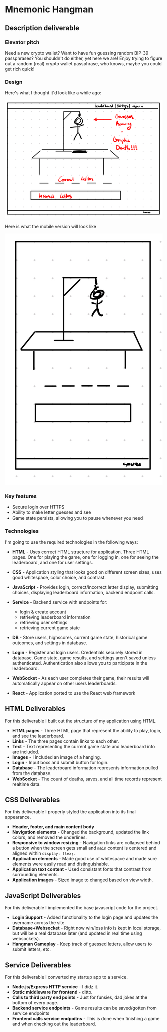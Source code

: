 # Mnemonic Hangman

## Description deliverable

### Elevator pitch

Need a new crypto wallet? Want to have fun guessing random BIP-39 passphrases? You shouldn't do either, yet here we are! Enjoy trying to figure out a random (real) crypto wallet passphrase, who knows, maybe you could get rich quick!

### Design

Here's what I thought it'd look like a while ago:

![Desktop Hangman View](./images/hangman.png)

Here is what the mobile version will look like

![Mobile Hangman View](./images/hangman_mobile.png)

### Key features

* Secure login over HTTPS
* Ability to make letter guesses and see
* Game state persists, allowing you to pause whenever you need

### Technologies

I'm going to use the required technologies in the following ways:

* **HTML** - Uses correct HTML structure for application. Three HTML pages. One for playing the game, one for logging in, one for seeing the leaderboard, and one for user settings.
* **CSS** - Application styling that looks good on different screen sizes, uses good whitespace, color choice, and contrast.
* **JavaScript** - Provides login, correct/incorrect letter display, submitting choices, displaying leaderboard information, backend endpoint calls.
* **Service** - Backend service with endpoints for:
  * login & create account
  * retrieving leaderboard information
  * retrieving user settings
  * retrieving current game state

* **DB** - Store users, highscores, current game state, historical game outcomes, and settings in database.
* **Login** - Register and login users. Credentials securely stored in database. Game state, game results, and settings aren't saved unless authenticated. Authentication also allows you to participate in the leaderboard.
* **WebSocket** - As each user completes their game, their results will automatically appear on other users leaderboards.
* **React** - Application ported to use the React web framework

## HTML Deliverables

For this deliverable I built out the structure of my application using HTML.

* **HTML pages** - Three HTML page that represent the ability to play, login, and see the leaderboard.
* **Links** - The three pages contain links to each other.
* **Text** - Text representing the current game state and leaderboard info are included.
* **Images** - I included an image of a hanging.
* **Login** - Input boxs and submit button for login.
* **Database** - The leaderboard information represents information pulled from the database.
* **WebSocket** - The count of deaths, saves, and all time records represent realtime data.

## CSS Deliverables

For this deliverable I properly styled the application into its final appearance.

* **Header, footer, and main content body**
* **Navigation elements** - Changed the background, updated the link colors, and removed the underlines.
* **Responsive to window resizing** - Navigation links are collapsed behind a button when the screen gets small and `main` content is centered and aligned within `display: flex;`.
* **Application elements** - Made good use of whitespace and made sure elements were easily read and distinguishable.
* **Application text content** - Used consistant fonts that contrast from surrounding elements.
* **Application images** - Sized image to changed based on view width.

## JavaScript Deliverables

For this deliverable I implemented the base javascript code for the project.

* **Login Support** - Added functionality to the login page and updates the username across the site.
* **Database+Websocket** - Right now win/loss info is kept in local storage, but will be a real database later (and updated in real time using websockets).
* **Hangman Gameplay** - Keep track of guessed letters, allow users to submit letters, etc.

## Service Deliverables

For this deliverable I converted my startup app to a service.

* **Node.js/Express HTTP service** - I didz it.
* **Static middleware for frontend** - ditto.
* **Calls to third party end points** - Just for funsies, dad jokes at the bottom of every page.
* **Backend service endpoints** - Game results can be saved/gotten from service endpoints
* **Frontend calls service endpoitns** - This is done when finishing a game and when checking out the leaderboard.
